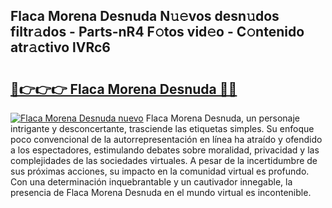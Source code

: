 ## Flaca Morena Desnuda N𝚞𝚎vos desn𝚞dos filtr𝚊dos - Parts-nR4 F𝚘tos vid𝚎o - C𝚘ntenido atr𝚊ctivo lVRc6

# <h2><a href="http://mbc1ba.tromn.icu/?c=Flaca+Morena+Desnuda">🔗👉👉👉 Flaca Morena Desnuda 🔗🔗</a></h2>

[![Flaca Morena Desnuda nuevo](https://i.imgur.com/pEAQMta.gif)](http://mbc1ba.tromn.icu/?c=Flaca+Morena+Desnuda)
Flaca Morena Desnuda, un personaje intrigante y desconcertante, trasciende las etiquetas simples. Su enfoque poco convencional de la autorrepresentación en línea ha atraído y ofendido a los espectadores, estimulando debates sobre moralidad, privacidad y las complejidades de las sociedades virtuales. A pesar de la incertidumbre de sus próximas acciones, su impacto en la comunidad virtual es profundo. Con una determinación inquebrantable y un cautivador innegable, la presencia de Flaca Morena Desnuda en el mundo virtual es incontenible.
